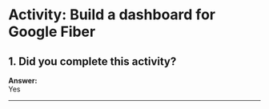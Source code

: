 # Activity: Build a dashboard for Google Fiber

## 1. Did you complete this activity?  
**Answer:**  
Yes

---

